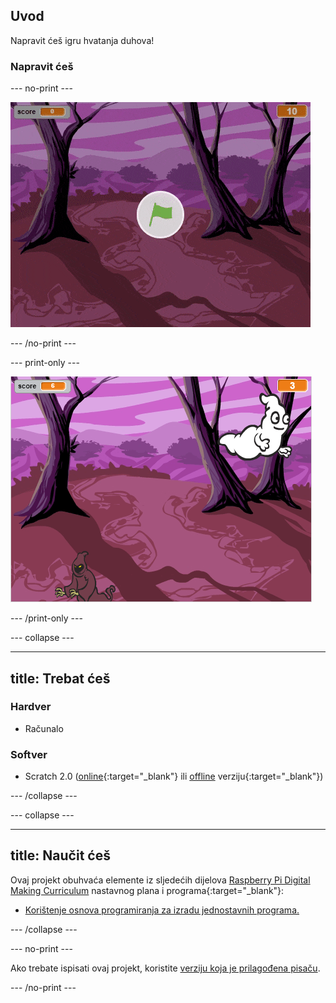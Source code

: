 ## Uvod

Napravit ćeš igru hvatanja duhova!

### Napravit ćeš

\--- no-print \---

![showcase](images/showcase.gif)

\--- /no-print \---

\--- print-only \---

![showcase](images/showcase-static.png)

\--- /print-only \---

\--- collapse \---

* * *

## title: Trebat ćeš

### Hardver

+ Računalo

### Softver

+ Scratch 2.0 ([online](http://rpf.io/scratchon){:target="_blank"} ili [offline](http://rpf.io/scratchoff) verziju{:target="_blank"})

\--- /collapse \---

\--- collapse \---

* * *

## title: Naučit ćeš

Ovaj projekt obuhvaća elemente iz sljedećih dijelova [Raspberry Pi Digital Making Curriculum](http://rpf.io/curriculum) nastavnog plana i programa{:target="_blank"}:

+ [Korištenje osnova programiranja za izradu jednostavnih programa.](https://www.raspberrypi.org/curriculum/programming/creator)

\--- /collapse \---

\--- no-print \---

Ako trebate ispisati ovaj projekt, koristite [verziju koja je prilagođena pisaču](https://projects.raspberrypi.org/en/projects/ghostbusters/print).

\--- /no-print \---